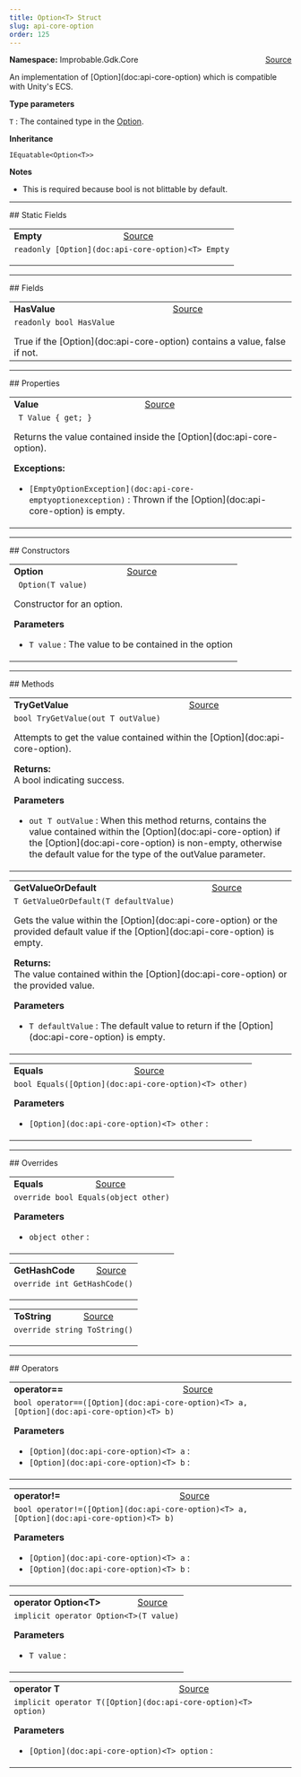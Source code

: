 ```yaml
---
title: Option<T> Struct
slug: api-core-option
order: 125
---
```


<p><b>Namespace:</b> Improbable.Gdk.Core<span style="float: right"><a href="https://www.github.com/spatialos/gdk-for-unity/blob/0.3.3/workers/unity/Packages/io.improbable.gdk.core/Components/Option.cs/#L13">Source</a></span></p>

</p>


<p>An implementation of [Option](doc:api-core-option) which is compatible with Unity's ECS. </p>


</p>
<p><b>Type parameters</b></p>

<code>T</code> : The contained type in the [Option](doc:api-core-option).


</p>
<p><b>Inheritance</b></p>

<code>IEquatable&lt;Option&lt;T&gt;&gt;</code>


</p>
<p><b>Notes</b></p>

- This is required because bool is not blittable by default. 




</p>
<hr style="width:100%; border-top-color:#d8d8d8" />
## Static Fields


</p>


<table class="io-api-doc">    <tr>        <td class="io-api-doc-name"><a id="empty"></a><b>Empty</b></td>        <td class="io-api-doc-source"><a href="https://www.github.com/spatialos/gdk-for-unity/blob/0.3.3/workers/unity/Packages/io.improbable.gdk.core/Components/Option.cs/#L15">Source</a></td>    </tr>    <tr>        <td class="io-api-doc-content" colspan="2"><code>readonly [Option](doc:api-core-option)&lt;T&gt; Empty</code></p></td>    </tr></table>



</p>
<hr style="width:100%; border-top-color:#d8d8d8" />
## Fields


</p>


<table class="io-api-doc">    <tr>        <td class="io-api-doc-name"><a id="hasvalue"></a><b>HasValue</b></td>        <td class="io-api-doc-source"><a href="https://www.github.com/spatialos/gdk-for-unity/blob/0.3.3/workers/unity/Packages/io.improbable.gdk.core/Components/Option.cs/#L20">Source</a></td>    </tr>    <tr>        <td class="io-api-doc-content" colspan="2"><code>readonly bool HasValue</code></p>True if the [Option](doc:api-core-option) contains a value, false if not. </td>    </tr></table>




</p>
<hr style="width:100%; border-top-color:#d8d8d8" />
## Properties


</p>


<table class="io-api-doc">    <tr>        <td class="io-api-doc-name"><a id="value"></a><b>Value</b></td>        <td class="io-api-doc-source"><a href="https://www.github.com/spatialos/gdk-for-unity/blob/0.3.3/workers/unity/Packages/io.improbable.gdk.core/Components/Option.cs/#L30">Source</a></td>    </tr>    <tr>        <td class="io-api-doc-content" colspan="2"><code> T Value { get; }</code></p>Returns the value contained inside the [Option](doc:api-core-option). </p><b>Exceptions:</b><ul><li><code>[EmptyOptionException](doc:api-core-emptyoptionexception)</code> : Thrown if the [Option](doc:api-core-option) is empty. </li></ul></td>    </tr></table>




</p>
<hr style="width:100%; border-top-color:#d8d8d8" />
## Constructors


</p>


<table class="io-api-doc">    <tr>        <td class="io-api-doc-name"><a id="option-t"></a><b>Option</b></td>        <td class="io-api-doc-source"><a href="https://www.github.com/spatialos/gdk-for-unity/blob/0.3.3/workers/unity/Packages/io.improbable.gdk.core/Components/Option.cs/#L49">Source</a></td>    </tr>    <tr>        <td class="io-api-doc-content" colspan="2"><code> Option(T value)</code></p>Constructor for an option. </p><b>Parameters</b><ul><li><code>T value</code> : The value to be contained in the option </li></ul></td>    </tr></table>



</p>
<hr style="width:100%; border-top-color:#d8d8d8" />
## Methods


</p>


<table class="io-api-doc">    <tr>        <td class="io-api-doc-name"><a id="trygetvalue-out-t"></a><b>TryGetValue</b></td>        <td class="io-api-doc-source"><a href="https://www.github.com/spatialos/gdk-for-unity/blob/0.3.3/workers/unity/Packages/io.improbable.gdk.core/Components/Option.cs/#L65">Source</a></td>    </tr>    <tr>        <td class="io-api-doc-content" colspan="2"><code>bool TryGetValue(out T outValue)</code></p>Attempts to get the value contained within the [Option](doc:api-core-option). </p><b>Returns:</b></br>A bool indicating success. </p><b>Parameters</b><ul><li><code>out T outValue</code> : When this method returns, contains the value contained within the [Option](doc:api-core-option) if the [Option](doc:api-core-option) is non-empty, otherwise the default value for the type of the outValue parameter. </li></ul></td>    </tr></table>
<table class="io-api-doc">    <tr>        <td class="io-api-doc-name"><a id="getvalueordefault-t"></a><b>GetValueOrDefault</b></td>        <td class="io-api-doc-source"><a href="https://www.github.com/spatialos/gdk-for-unity/blob/0.3.3/workers/unity/Packages/io.improbable.gdk.core/Components/Option.cs/#L80">Source</a></td>    </tr>    <tr>        <td class="io-api-doc-content" colspan="2"><code>T GetValueOrDefault(T defaultValue)</code></p>Gets the value within the [Option](doc:api-core-option) or the provided default value if the [Option](doc:api-core-option) is empty. </p><b>Returns:</b></br>The value contained within the [Option](doc:api-core-option) or the provided value. </p><b>Parameters</b><ul><li><code>T defaultValue</code> : The default value to return if the [Option](doc:api-core-option) is empty. </li></ul></td>    </tr></table>
<table class="io-api-doc">    <tr>        <td class="io-api-doc-name"><a id="equals-option-t"></a><b>Equals</b></td>        <td class="io-api-doc-source"><a href="https://www.github.com/spatialos/gdk-for-unity/blob/0.3.3/workers/unity/Packages/io.improbable.gdk.core/Components/Option.cs/#L90">Source</a></td>    </tr>    <tr>        <td class="io-api-doc-content" colspan="2"><code>bool Equals([Option](doc:api-core-option)&lt;T&gt; other)</code></p></p><b>Parameters</b><ul><li><code>[Option](doc:api-core-option)&lt;T&gt; other</code> : </li></ul></td>    </tr></table>



</p>
<hr style="width:100%; border-top-color:#d8d8d8" />
## Overrides


</p>


<table class="io-api-doc">    <tr>        <td class="io-api-doc-name"><a id="equals-object"></a><b>Equals</b></td>        <td class="io-api-doc-source"><a href="https://www.github.com/spatialos/gdk-for-unity/blob/0.3.3/workers/unity/Packages/io.improbable.gdk.core/Components/Option.cs/#L85">Source</a></td>    </tr>    <tr>        <td class="io-api-doc-content" colspan="2"><code>override bool Equals(object other)</code></p></p><b>Parameters</b><ul><li><code>object other</code> : </li></ul></td>    </tr></table>
<table class="io-api-doc">    <tr>        <td class="io-api-doc-name"><a id="gethashcode"></a><b>GetHashCode</b></td>        <td class="io-api-doc-source"><a href="https://www.github.com/spatialos/gdk-for-unity/blob/0.3.3/workers/unity/Packages/io.improbable.gdk.core/Components/Option.cs/#L115">Source</a></td>    </tr>    <tr>        <td class="io-api-doc-content" colspan="2"><code>override int GetHashCode()</code></p></td>    </tr></table>
<table class="io-api-doc">    <tr>        <td class="io-api-doc-name"><a id="tostring"></a><b>ToString</b></td>        <td class="io-api-doc-source"><a href="https://www.github.com/spatialos/gdk-for-unity/blob/0.3.3/workers/unity/Packages/io.improbable.gdk.core/Components/Option.cs/#L120">Source</a></td>    </tr>    <tr>        <td class="io-api-doc-content" colspan="2"><code>override string ToString()</code></p></td>    </tr></table>



</p>
<hr style="width:100%; border-top-color:#d8d8d8" />
## Operators


</p>


<table class="io-api-doc">    <tr>        <td class="io-api-doc-name"><a id="operator-option-t-option-t"></a><b>operator==</b></td>        <td class="io-api-doc-source"><a href="https://www.github.com/spatialos/gdk-for-unity/blob/0.3.3/workers/unity/Packages/io.improbable.gdk.core/Components/Option.cs/#L105">Source</a></td>    </tr>    <tr>        <td class="io-api-doc-content" colspan="2"><code>bool operator==([Option](doc:api-core-option)&lt;T&gt; a, [Option](doc:api-core-option)&lt;T&gt; b)</code></p></p><b>Parameters</b><ul><li><code>[Option](doc:api-core-option)&lt;T&gt; a</code> : </li><li><code>[Option](doc:api-core-option)&lt;T&gt; b</code> : </li></ul></td>    </tr></table>
<table class="io-api-doc">    <tr>        <td class="io-api-doc-name"><a id="operator-option-t-option-t"></a><b>operator!=</b></td>        <td class="io-api-doc-source"><a href="https://www.github.com/spatialos/gdk-for-unity/blob/0.3.3/workers/unity/Packages/io.improbable.gdk.core/Components/Option.cs/#L110">Source</a></td>    </tr>    <tr>        <td class="io-api-doc-content" colspan="2"><code>bool operator!=([Option](doc:api-core-option)&lt;T&gt; a, [Option](doc:api-core-option)&lt;T&gt; b)</code></p></p><b>Parameters</b><ul><li><code>[Option](doc:api-core-option)&lt;T&gt; a</code> : </li><li><code>[Option](doc:api-core-option)&lt;T&gt; b</code> : </li></ul></td>    </tr></table>
<table class="io-api-doc">    <tr>        <td class="io-api-doc-name"><a id="operator-option-t-t"></a><b>operator Option&lt;T&gt;</b></td>        <td class="io-api-doc-source"><a href="https://www.github.com/spatialos/gdk-for-unity/blob/0.3.3/workers/unity/Packages/io.improbable.gdk.core/Components/Option.cs/#L125">Source</a></td>    </tr>    <tr>        <td class="io-api-doc-content" colspan="2"><code>implicit operator Option&lt;T&gt;(T value)</code></p></p><b>Parameters</b><ul><li><code>T value</code> : </li></ul></td>    </tr></table>
<table class="io-api-doc">    <tr>        <td class="io-api-doc-name"><a id="operator-t-option-t"></a><b>operator T</b></td>        <td class="io-api-doc-source"><a href="https://www.github.com/spatialos/gdk-for-unity/blob/0.3.3/workers/unity/Packages/io.improbable.gdk.core/Components/Option.cs/#L130">Source</a></td>    </tr>    <tr>        <td class="io-api-doc-content" colspan="2"><code>implicit operator T([Option](doc:api-core-option)&lt;T&gt; option)</code></p></p><b>Parameters</b><ul><li><code>[Option](doc:api-core-option)&lt;T&gt; option</code> : </li></ul></td>    </tr></table>

